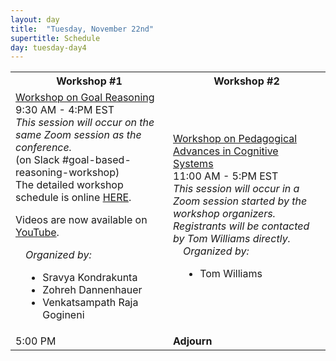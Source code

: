 ```yaml
---
layout: day
title:  "Tuesday, November 22nd"
supertitle: Schedule
day: tuesday-day4
---
```




<table style="width:100%">
<tr>
<th style="width:50%"> Workshop #1 </th><th> Workshop #2 </th>
</tr>
<tr>
<td><a
href="https://sravya-kondrakunta.github.io/9thGoal-Reasoning-Workshop/index.html">Workshop
on Goal Reasoning</a><br>
 <span class="schedtime"> 9:30 AM - 4:PM EST </span><br>
<i>This session will occur on the same Zoom session as the
conference.</i><br>
<a onClick="goToSlackChannel(110)"> (on Slack #goal-based-reasoning-workshop)</a><br>
The detailed workshop schedule is online  <a
href="https://sravya-kondrakunta.github.io/9thGoal-Reasoning-Workshop/index.html#schedule">HERE</a>.

Videos are now available on <a href="https://www.youtube.com/channel/UCnauiOznBbCn9mly60XgY9g">YouTube</a>. <br>



<div style="margin-left: 1em">
<i> Organized by:</i>
<ul>
<li>Sravya Kondrakunta</li>
<li>Zohreh Dannenhauer</li>
<li>Venkatsampath Raja Gogineni</li>
</ul>
</div>
</td>
<td><a href="https://sites.google.com/view/pacs-2021">Workshop on Pedagogical Advances in Cognitive Systems</a><br>
 <span class="schedtime"> 11:00 AM - 5:PM EST </span><br>
<i>This session will occur in a Zoom session started by the workshop
organizers. Registrants will be contacted by Tom Williams directly.</i>


<div style="margin-left: 1em">
<i> Organized by:</i>
<ul>
<li>Tom Williams </li>
</ul>
</div>
</td>
</tr>

<tr>
  <td> <span class="schedtime"> 5:00 PM </span></td>
  <td>  <b> Adjourn </b> </td>
</tr>

</table>
